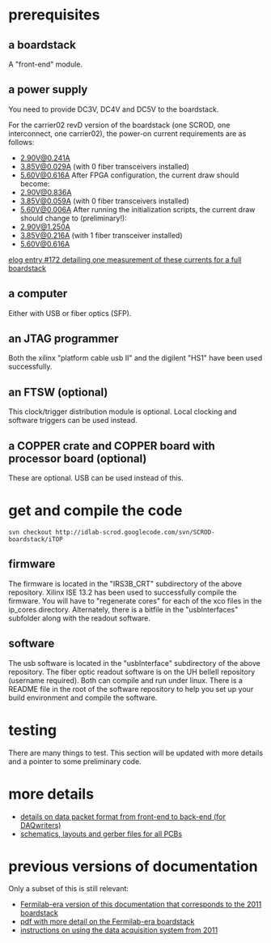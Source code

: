 

# prerequisites #

## a boardstack ##
A "front-end" module.

## a power supply ##
You need to provide DC3V, DC4V and DC5V to the boardstack.

For the carrier02 revD version of the boardstack (one SCROD, one interconnect, one carrier02), the power-on current requirements are as follows:
  * 2.90V@0.241A
  * 3.85V@0.029A (with 0 fiber transceivers installed)
  * 5.60V@0.616A
After FPGA configuration, the current draw should become:
  * 2.90V@0.836A
  * 3.85V@0.059A (with 0 fiber transceivers installed)
  * 5.60V@0.006A
After running the initialization scripts, the current draw should change to (preliminary!):
  * 2.90V@1.250A
  * 3.85V@0.216A (with 1 fiber transceiver installed)
  * 5.60V@0.616A

[elog entry #172 detailing one measurement of these currents for a full boardstack](https://www.phys.hawaii.edu/elog/iTOP-IRS3/172)

## a computer ##
Either with USB or fiber optics (SFP).

## an JTAG programmer ##
Both the xilinx "platform cable usb II" and the digilent "HS1" have been used successfully.

## an FTSW (optional) ##
This clock/trigger distribution module is optional.  Local clocking and software triggers can be used instead.

## a COPPER crate and COPPER board with processor board (optional) ##
These are optional.  USB can be used instead of this.

# get and compile the code #
```
svn checkout http://idlab-scrod.googlecode.com/svn/SCROD-boardstack/iTOP
```

## firmware ##
The firmware is located in the "IRS3B\_CRT" subdirectory of the above repository.  Xilinx ISE 13.2 has been used to successfully compile the firmware.  You will have to "regenerate cores" for each of the xco files in the ip\_cores directory.  Alternately, there is a bitfile in the "usbInterfaces" subfolder along with the readout software.

## software ##
The usb software is located in the "usbInterface" subdirectory of the above repository.  The fiber optic readout software is on the UH belleII repository (username required).  Both can compile and run under linux.  There is a README file in the root of the software repository to help you set up your build environment and compile the software.

# testing #
There are many things to test.  This section will be updated with more details and a pointer to some preliminary code.

# more details #
  * [details on data packet format from front-end to back-end (for DAQwriters)](http://www.phys.hawaii.edu/~kurtisn/doku.php?id=itop:documentation:data_format)
  * [schematics, layouts and gerber files for all PCBs](http://www.phys.hawaii.edu/~mza/PCB/index.html)

# previous versions of documentation #
Only a subset of this is still relevant:
  * [Fermilab-era version of this documentation that corresponds to the 2011 boardstack](HowToUseFrontEndElectronics.md)
  * [pdf with more detail on the Fermilab-era boardstack](http://idlab-scrod.googlecode.com/files/2011-10-16.BelleII-bPID.electronics-documentation.pdf)
  * [instructions on using the data acquisition system from 2011](http://code.google.com/p/idlab-daq/wiki/HowToUseDAQSystem)